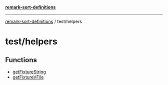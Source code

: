 [**remark-sort-definitions**](../../README.md)

***

[remark-sort-definitions](../../README.md) / test/helpers

# test/helpers

## Functions

- [getFixtureString](functions/getFixtureString.md)
- [getFixtureVFile](functions/getFixtureVFile.md)
